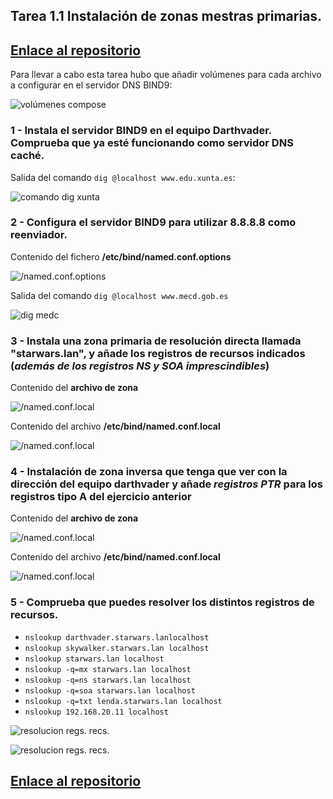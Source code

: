 ## Tarea 1.1 Instalación de zonas mestras primarias.

## [Enlace al repositorio](https://github.com/a22jorgebb/tarea_1.1)

Para llevar a cabo esta tarea hubo que añadir volúmenes para cada
archivo a configurar en el servidor DNS BIND9:

![volúmenes compose](./images/tarea_1.1-capturas-archivos/2024-10-11_09-53-39.png)

### 1 - Instala el servidor BIND9 en el equipo Darthvader. Comprueba que ya esté funcionando como servidor DNS caché.
Salida del comando `dig @localhost www.edu.xunta.es`:

![comando dig xunta](./images/tarea_1.1-capturas-dig/2024-10-11_09-38-05.png)

### 2 - Configura el servidor BIND9 para utilizar 8.8.8.8 como **reenviador**.

Contenido del fichero **/etc/bind/named.conf.options**

![/named.conf.options](./images/tarea_1.1-capturas-archivos/2024-10-11_09-52-30.png)


Salida del comando ```dig @localhost www.mecd.gob.es```

![dig medc](./images/tarea_1.1-capturas-dig/2024-10-11_09-38-45.png)

### 3 - Instala una **zona primaria de resolución directa** llamada "starwars.lan", y añade los **registros de recursos** indicados (*además de los registros NS y SOA imprescindibles*)

Contenido del **archivo de zona**

![/named.conf.local](./images/tarea_1.1-capturas-archivos/2024-10-11_09-52-44.png)

Contenido del archivo **/etc/bind/named.conf.local**

![/named.conf.local](./images/tarea_1.1-capturas-archivos/2024-10-11_09-52-20.png)

### 4 -  Instalación de **zona inversa** que tenga que ver con la dirección del equipo darthvader y añade *registros PTR* para los registros tipo A del ejercicio anterior

Contenido del **archivo de zona**

![/named.conf.local](./images/tarea_1.1-capturas-archivos/2024-10-11_09-52-52.png)

Contenido del archivo **/etc/bind/named.conf.local**

![/named.conf.local](./images/tarea_1.1-capturas-archivos/2024-10-11_09-52-20.png)

### 5 - Comprueba que puedes resolver los distintos registros de recursos.

- `nslookup darthvader.starwars.lanlocalhost`
- `nslookup skywalker.starwars.lan localhost`
- `nslookup starwars.lan localhost`
- `nslookup -q=mx starwars.lan localhost`
- `nslookup -q=ns starwars.lan localhost`
- `nslookup -q=soa starwars.lan localhost`
- `nslookup -q=txt lenda.starwars.lan localhost`
- `nslookup 192.168.20.11 localhost`


![resolucion regs. recs.](./images/tarea_1.1-salida-comandos/2024-10-11_09-35-08.png)

![resolucion regs. recs.](./images/tarea_1.1-salida-comandos/2024-10-11_09-35-40.png)

## [Enlace al repositorio](https://github.com/a22jorgebb/tarea_1.1)